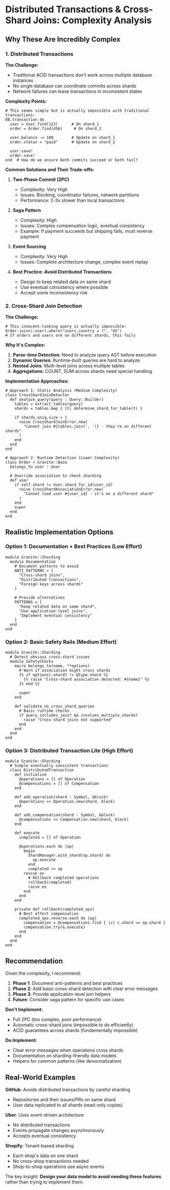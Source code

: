 # Distributed Transactions & Cross-Shard Joins: Complexity Analysis

## Why These Are Incredibly Complex

### 1. Distributed Transactions

**The Challenge:**
- Traditional ACID transactions don't work across multiple database instances
- No single database can coordinate commits across shards
- Network failures can leave transactions in inconsistent states

**Complexity Points:**
```crystal
# This seems simple but is actually impossible with traditional transactions:
DB.transaction do
  user = User.find(123)      # On shard_1
  order = Order.find(456)     # On shard_2
  
  user.balance -= 100        # Update on shard_1
  order.status = "paid"      # Update on shard_2
  
  user.save!
  order.save!
end  # How do we ensure both commits succeed or both fail?
```

**Common Solutions and Their Trade-offs:**

1. **Two-Phase Commit (2PC)**
   - Complexity: Very High
   - Issues: Blocking, coordinator failures, network partitions
   - Performance: 2-3x slower than local transactions

2. **Saga Pattern**
   - Complexity: High
   - Issues: Complex compensation logic, eventual consistency
   - Example: If payment succeeds but shipping fails, must reverse payment

3. **Event Sourcing**
   - Complexity: Very High
   - Issues: Complete architecture change, complex event replay

4. **Best Practice: Avoid Distributed Transactions**
   - Design to keep related data on same shard
   - Use eventual consistency where possible
   - Accept some inconsistency risk

### 2. Cross-Shard Join Detection

**The Challenge:**
```crystal
# This innocent-looking query is actually impossible:
Order.joins(:user).where("users.country = ?", "US")
# If orders and users are on different shards, this fails
```

**Why It's Complex:**
1. **Parse-time Detection**: Need to analyze query AST before execution
2. **Dynamic Queries**: Runtime-built queries are hard to analyze
3. **Nested Joins**: Multi-level joins across multiple tables
4. **Aggregations**: COUNT, SUM across shards need special handling

**Implementation Approaches:**

```crystal
# Approach 1: Static Analysis (Medium Complexity)
class CrossShardJoinDetector
  def analyze_query(query : Query::Builder)
    tables = extract_tables(query)
    shards = tables.map { |t| determine_shard_for_table(t) }
    
    if shards.uniq.size > 1
      raise CrossShardJoinError.new(
        "Cannot join #{tables.join(', ')} - they're on different shards"
      )
    end
  end
end

# Approach 2: Runtime Detection (Lower Complexity)
class Order < Granite::Base
  belongs_to user : User
  
  # Override association to check sharding
  def user
    if self.shard != User.shard_for_id(user_id)
      raise CrossShardAssociationError.new(
        "Cannot load user #{user_id} - it's on a different shard"
      )
    end
    super
  end
end
```

## Realistic Implementation Options

### Option 1: Documentation + Best Practices (Low Effort)
```crystal
module Granite::Sharding
  module Documentation
    # Document patterns to avoid
    ANTI_PATTERNS = [
      "Cross-shard joins",
      "Distributed transactions", 
      "Foreign keys across shards"
    ]
    
    # Provide alternatives
    PATTERNS = [
      "Keep related data on same shard",
      "Use application-level joins",
      "Implement eventual consistency"
    ]
  end
end
```

### Option 2: Basic Safety Rails (Medium Effort)
```crystal
module Granite::Sharding
  # Detect obvious cross-shard issues
  module SafetyChecks
    macro belongs_to(name, **options)
      # Warn if association might cross shards
      {% if options[:shard] != @type.shard %}
        {% raise "Cross-shard association detected: #{name}" %}
      {% end %}
      
      super
    end
    
    def validate_no_cross_shard_queries
      # Basic runtime checks
      if query.includes_join? && involves_multiple_shards?
        raise "Cross-shard joins not supported"
      end
    end
  end
end
```

### Option 3: Distributed Transaction Lite (High Effort)
```crystal
module Granite::Sharding
  # Simple eventually consistent transactions
  class DistributedTransaction
    def initialize
      @operations = [] of Operation
      @compensations = [] of Compensation
    end
    
    def add_operation(shard : Symbol, &block)
      @operations << Operation.new(shard, block)
    end
    
    def add_compensation(shard : Symbol, &block)
      @compensations << Compensation.new(shard, block)
    end
    
    def execute
      completed = [] of Operation
      
      @operations.each do |op|
        begin
          ShardManager.with_shard(op.shard) do
            op.execute
          end
          completed << op
        rescue ex
          # Rollback completed operations
          rollback(completed)
          raise ex
        end
      end
    end
    
    private def rollback(completed_ops)
      # Best effort compensation
      completed_ops.reverse.each do |op|
        compensation = @compensations.find { |c| c.shard == op.shard }
        compensation.try(&.execute)
      end
    end
  end
end
```

## Recommendation

Given the complexity, I recommend:

1. **Phase 1**: Document anti-patterns and best practices
2. **Phase 2**: Add basic cross-shard detection with clear error messages
3. **Phase 3**: Provide application-level join helpers
4. **Future**: Consider saga pattern for specific use cases

**Don't Implement:**
- Full 2PC (too complex, poor performance)
- Automatic cross-shard joins (impossible to do efficiently)
- ACID guarantees across shards (fundamentally impossible)

**Do Implement:**
- Clear error messages when operations cross shards
- Documentation on sharding-friendly data models
- Helpers for common patterns (like denormalization)

## Real-World Examples

**GitHub**: Avoids distributed transactions by careful sharding
- Repositories and their issues/PRs on same shard
- User data replicated to all shards (read-only copies)

**Uber**: Uses event-driven architecture
- No distributed transactions
- Events propagate changes asynchronously
- Accepts eventual consistency

**Shopify**: Tenant-based sharding
- Each shop's data on one shard
- No cross-shop transactions needed
- Shop-to-shop operations use async events

The key insight: **Design your data model to avoid needing these features** rather than trying to implement them.